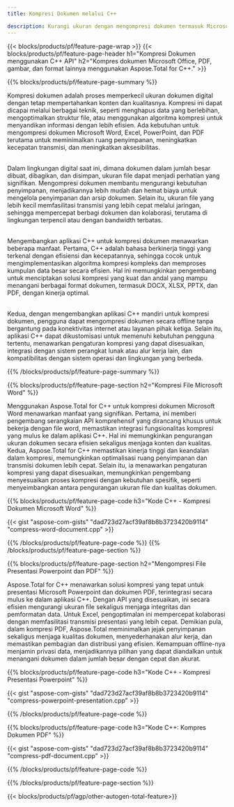 ```yaml
---
title: Kompresi Dokumen melalui C++

description: Kurangi ukuran dengan mengompresi dokumen termasuk Microsoft Word, Excel, PowerPoint, PDF, dan Gambar melalui aplikasi C++ Anda. Uji hasil kompresi secara online.
---
```


{{< blocks/products/pf/feature-page-wrap >}}
{{< blocks/products/pf/feature-page-header h1="Kompresi Dokumen menggunakan C++ API" h2="Kompres dokumen Microsoft Office, PDF, gambar, dan format lainnya menggunakan Aspose.Total for C++." >}}

{{% blocks/products/pf/feature-page-summary %}}

Kompresi dokumen adalah proses memperkecil ukuran dokumen digital dengan tetap mempertahankan konten dan kualitasnya. Kompresi ini dapat dicapai melalui berbagai teknik, seperti menghapus data yang berlebihan, mengoptimalkan struktur file, atau menggunakan algoritma kompresi untuk menyandikan informasi dengan lebih efisien. Ada kebutuhan untuk mengompresi dokumen Microsoft Word, Excel, PowerPoint, dan PDF terutama untuk meminimalkan ruang penyimpanan, meningkatkan kecepatan transmisi, dan meningkatkan aksesibilitas.<br /><br />

Dalam lingkungan digital saat ini, dimana dokumen dalam jumlah besar dibuat, dibagikan, dan disimpan, ukuran file dapat menjadi perhatian yang signifikan. Mengompresi dokumen membantu mengurangi kebutuhan penyimpanan, menjadikannya lebih mudah dan hemat biaya untuk mengelola penyimpanan dan arsip dokumen. Selain itu, ukuran file yang lebih kecil memfasilitasi transmisi yang lebih cepat melalui jaringan, sehingga mempercepat berbagi dokumen dan kolaborasi, terutama di lingkungan terpencil atau dengan bandwidth terbatas.<br /><br />

Mengembangkan aplikasi C++ untuk kompresi dokumen menawarkan beberapa manfaat. Pertama, C++ adalah bahasa berkinerja tinggi yang terkenal dengan efisiensi dan kecepatannya, sehingga cocok untuk mengimplementasikan algoritma kompresi kompleks dan memproses kumpulan data besar secara efisien. Hal ini memungkinkan pengembang untuk menciptakan solusi kompresi yang kuat dan andal yang mampu menangani berbagai format dokumen, termasuk DOCX, XLSX, PPTX, dan PDF, dengan kinerja optimal.<br /><br />

Kedua, dengan mengembangkan aplikasi C++ mandiri untuk kompresi dokumen, pengguna dapat mengompresi dokumen secara offline tanpa bergantung pada konektivitas internet atau layanan pihak ketiga. Selain itu, aplikasi C++ dapat dikustomisasi untuk memenuhi kebutuhan pengguna tertentu, menawarkan pengaturan kompresi yang dapat disesuaikan, integrasi dengan sistem perangkat lunak atau alur kerja lain, dan kompatibilitas dengan sistem operasi dan lingkungan yang berbeda.

{{% /blocks/products/pf/feature-page-summary  %}}

{{% blocks/products/pf/feature-page-section  h2="Kompresi File Microsoft Word" %}}

Menggunakan Aspose.Total for C++ untuk kompresi dokumen Microsoft Word menawarkan manfaat yang signifikan. Pertama, ini memberi pengembang serangkaian API komprehensif yang dirancang khusus untuk bekerja dengan file word, memastikan integrasi fungsionalitas kompresi yang mulus ke dalam aplikasi C++. Hal ini memungkinkan pengurangan ukuran dokumen secara efisien sekaligus menjaga konten dan kualitas. Kedua, Aspose.Total for C++ memastikan kinerja tinggi dan keandalan dalam kompresi, memungkinkan optimalisasi ruang penyimpanan dan transmisi dokumen lebih cepat. Selain itu, ia menawarkan pengaturan kompresi yang dapat disesuaikan, memungkinkan pengembang menyesuaikan proses kompresi dengan kebutuhan spesifik, seperti menyeimbangkan antara pengurangan ukuran file dan kualitas dokumen.

{{% blocks/products/pf/feature-page-code h3="Kode C++ - Kompresi Dokumen Microsoft Word" %}}

{{< gist "aspose-com-gists" "dad723d27acf39af8b8b3723420b9114" "compress-word-document.cpp" >}}

{{% /blocks/products/pf/feature-page-code  %}}
{{% /blocks/products/pf/feature-page-section %}}

{{% blocks/products/pf/feature-page-section  h2="Mengompresi File Presentasi Powerpoint dan PDF" %}}

Aspose.Total for C++ menawarkan solusi kompresi yang tepat untuk presentasi Microsoft Powerpoint dan dokumen PDF, terintegrasi secara mulus ke dalam aplikasi C++. Dengan API yang disesuaikan, ini secara efisien mengurangi ukuran file sekaligus menjaga integritas dan pemformatan data. Untuk Excel, pengoptimalan ini mempercepat kolaborasi dengan memfasilitasi transmisi presentasi yang lebih cepat. Demikian pula, dalam kompresi PDF, Aspose.Total meminimalkan jejak penyimpanan sekaligus menjaga kualitas dokumen, menyederhanakan alur kerja, dan memastikan pembagian dan distribusi yang efisien. Kemampuan offline-nya menjamin privasi data, menjadikannya pilihan yang dapat diandalkan untuk menangani dokumen dalam jumlah besar dengan cepat dan akurat. 

{{% blocks/products/pf/feature-page-code h3="Kode C++ - Kompresi Presentasi Powerpoint" %}}

{{< gist "aspose-com-gists" "dad723d27acf39af8b8b3723420b9114" "compress-powerpoint-presentation.cpp" >}}

{{% /blocks/products/pf/feature-page-code  %}}

{{% blocks/products/pf/feature-page-code h3="Kode C++: Kompres Dokumen PDF" %}}

{{< gist "aspose-com-gists" "dad723d27acf39af8b8b3723420b9114" "compress-pdf-document.cpp" >}}

{{% /blocks/products/pf/feature-page-code  %}}

{{% /blocks/products/pf/feature-page-section %}}

{{< blocks/products/pf/agp/other-autogen-total-feature>}}